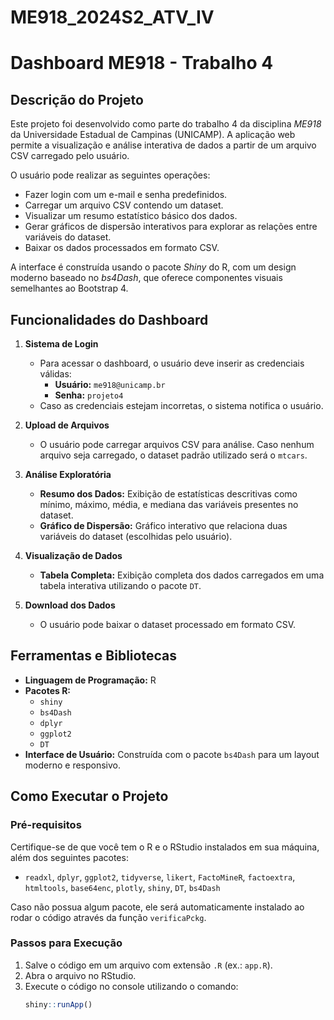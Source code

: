 # ME918_2024S2_ATV_IV
# Dashboard ME918 - Trabalho 4

## Descrição do Projeto

Este projeto foi desenvolvido como parte do trabalho 4 da disciplina *ME918* da Universidade Estadual de Campinas (UNICAMP). A aplicação web permite a visualização e análise interativa de dados a partir de um arquivo CSV carregado pelo usuário. 

O usuário pode realizar as seguintes operações:

- Fazer login com um e-mail e senha predefinidos.
- Carregar um arquivo CSV contendo um dataset.
- Visualizar um resumo estatístico básico dos dados.
- Gerar gráficos de dispersão interativos para explorar as relações entre variáveis do dataset.
- Baixar os dados processados em formato CSV.

A interface é construída usando o pacote *Shiny* do R, com um design moderno baseado no *bs4Dash*, que oferece componentes visuais semelhantes ao Bootstrap 4.

## Funcionalidades do Dashboard

1. **Sistema de Login**
   - Para acessar o dashboard, o usuário deve inserir as credenciais válidas:
     - **Usuário:** `me918@unicamp.br`
     - **Senha:** `projeto4`
   - Caso as credenciais estejam incorretas, o sistema notifica o usuário.

2. **Upload de Arquivos**
   - O usuário pode carregar arquivos CSV para análise. Caso nenhum arquivo seja carregado, o dataset padrão utilizado será o `mtcars`.

3. **Análise Exploratória**
   - **Resumo dos Dados:** Exibição de estatísticas descritivas como mínimo, máximo, média, e mediana das variáveis presentes no dataset.
   - **Gráfico de Dispersão:** Gráfico interativo que relaciona duas variáveis do dataset (escolhidas pelo usuário).

4. **Visualização de Dados**
   - **Tabela Completa:** Exibição completa dos dados carregados em uma tabela interativa utilizando o pacote `DT`.

5. **Download dos Dados**
   - O usuário pode baixar o dataset processado em formato CSV.

## Ferramentas e Bibliotecas

- **Linguagem de Programação:** R
- **Pacotes R:** 
  - `shiny`
  - `bs4Dash`
  - `dplyr`
  - `ggplot2`
  - `DT`
- **Interface de Usuário:** Construída com o pacote `bs4Dash` para um layout moderno e responsivo.

## Como Executar o Projeto

### Pré-requisitos

Certifique-se de que você tem o R e o RStudio instalados em sua máquina, além dos seguintes pacotes:

- `readxl`, `dplyr`, `ggplot2`, `tidyverse`, `likert`, `FactoMineR`, `factoextra`, `htmltools`, `base64enc`, `plotly`, `shiny`, `DT`, `bs4Dash`

Caso não possua algum pacote, ele será automaticamente instalado ao rodar o código através da função `verificaPckg`.

### Passos para Execução

1. Salve o código em um arquivo com extensão `.R` (ex.: `app.R`).
2. Abra o arquivo no RStudio.
3. Execute o código no console utilizando o comando:
   ```R
   shiny::runApp()

